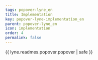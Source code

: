 ```yaml
---
tags: popover-lyne_en
title: Implementation
key: popover-lyne-implementation_en
parent: popover-lyne_en
icon: implementation
order: 4
permalink: false  
---
```

{{ lyne.readmes.popover.popover | safe }}


